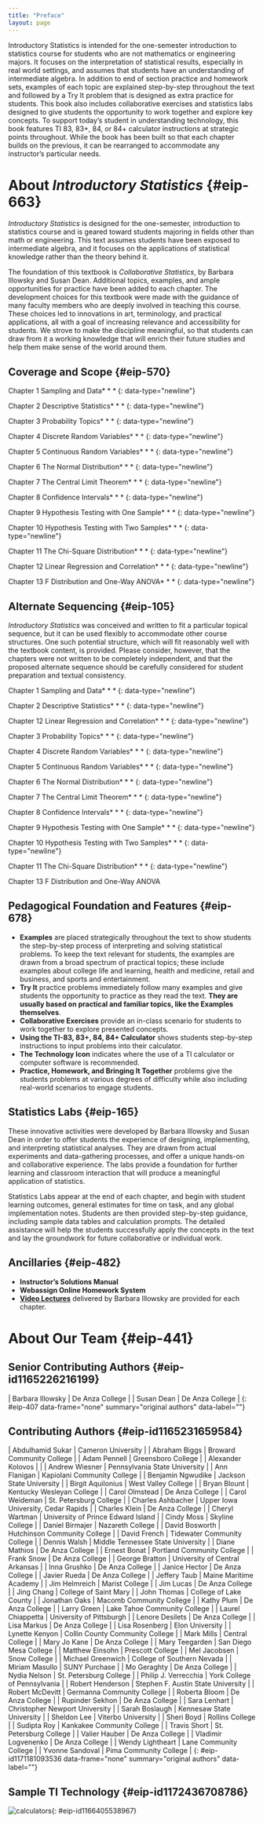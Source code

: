 ```yaml
---
title: "Preface"
layout: page
---
```



<div data-type="abstract">
Introductory Statistics is intended for the one-semester introduction to statistics course for students who are not mathematics or engineering majors. It focuses on the interpretation of statistical results, especially in real world settings, and assumes that students have an understanding of intermediate algebra. In addition to end of section practice and homework sets, examples of each topic are explained step-by-step throughout the text and followed by a Try It problem that is designed as extra practice for students. This book also includes collaborative exercises and statistics labs designed to give students the opportunity to work together and explore key concepts. To support today’s student in understanding technology, this book features TI 83, 83+, 84, or 84+ calculator instructions at strategic points throughout. While the book has been built so that each chapter builds on the previous, it can be rearranged to accommodate any instructor’s particular needs.
</div>

# About *Introductory Statistics*   {#eip-663}

*Introductory Statistics* is designed for the one-semester, introduction to statistics course and is geared toward students majoring in fields other than math or engineering. This text assumes students have been exposed to intermediate algebra, and it focuses on the applications of statistical knowledge rather than the theory behind it.

The foundation of this textbook is *Collaborative Statistics*, by Barbara Illowsky and Susan Dean. Additional topics, examples, and ample opportunities for practice have been added to each chapter. The development choices for this textbook were made with the guidance of many faculty members who are deeply involved in teaching this course. These choices led to innovations in art, terminology, and practical applications, all with a goal of increasing relevance and accessibility for students. We strove to make the discipline meaningful, so that students can draw from it a working knowledge that will enrich their future studies and help them make sense of the world around them.

## Coverage and Scope   {#eip-570}

Chapter 1 Sampling and Data* * *
{: data-type="newline"}

 Chapter 2 Descriptive Statistics* * *
{: data-type="newline"}

 Chapter 3 Probability Topics* * *
{: data-type="newline"}

 Chapter 4 Discrete Random Variables* * *
{: data-type="newline"}

 Chapter 5 Continuous Random Variables* * *
{: data-type="newline"}

 Chapter 6 The Normal Distribution* * *
{: data-type="newline"}

 Chapter 7 The Central Limit Theorem* * *
{: data-type="newline"}

 Chapter 8 Confidence Intervals* * *
{: data-type="newline"}

 Chapter 9 Hypothesis Testing with One Sample* * *
{: data-type="newline"}

 Chapter 10 Hypothesis Testing with Two Samples* * *
{: data-type="newline"}

 Chapter 11 The Chi-Square Distribution* * *
{: data-type="newline"}

 Chapter 12 Linear Regression and Correlation* * *
{: data-type="newline"}

 Chapter 13 F Distribution and One-Way ANOVA* * *
{: data-type="newline"}

## Alternate Sequencing    {#eip-105}

*Introductory Statistics* was conceived and written to fit a particular topical sequence, but it can be used flexibly to accommodate other course structures. One such potential structure, which will fit reasonably well with the textbook content, is provided. Please consider, however, that the chapters were not written to be completely independent, and that the proposed alternate sequence should be carefully considered for student preparation and textual consistency.

Chapter 1 Sampling and Data* * *
{: data-type="newline"}

 Chapter 2 Descriptive Statistics* * *
{: data-type="newline"}

 Chapter 12 Linear Regression and Correlation* * *
{: data-type="newline"}

 Chapter 3 Probability Topics* * *
{: data-type="newline"}

 Chapter 4 Discrete Random Variables* * *
{: data-type="newline"}

 Chapter 5 Continuous Random Variables* * *
{: data-type="newline"}

 Chapter 6 The Normal Distribution* * *
{: data-type="newline"}

 Chapter 7 The Central Limit Theorem* * *
{: data-type="newline"}

 Chapter 8 Confidence Intervals* * *
{: data-type="newline"}

 Chapter 9 Hypothesis Testing with One Sample* * *
{: data-type="newline"}

 Chapter 10 Hypothesis Testing with Two Samples* * *
{: data-type="newline"}

 Chapter 11 The Chi-Square Distribution* * *
{: data-type="newline"}

 Chapter 13 F Distribution and One-Way ANOVA

## Pedagogical Foundation and Features   {#eip-678}

* **Examples** are placed strategically throughout the text to show students the step-by-step process of interpreting and solving statistical problems. To keep the text relevant for students, the examples are drawn from a broad spectrum of practical topics; these include examples about college life and learning, health and medicine, retail and business, and sports and entertainment.
* **Try It** practice problems immediately follow many examples and give students the opportunity to practice as they read the text. **They are usually based on practical and familiar topics, like the Examples themselves**.
* **Collaborative Exercises** provide an in-class scenario for students to work together to explore presented concepts.
* **Using the TI-83, 83+, 84, 84+ Calculator** shows students step-by-step instructions to input problems into their calculator.
* **The Technology Icon** indicates where the use of a TI calculator or computer software is recommended.
* **Practice, Homework, and Bringing It Together** problems give the students problems at various degrees of difficulty while also including real-world scenarios to engage students.

## Statistics Labs   {#eip-165}

These innovative activities were developed by Barbara Illowsky and Susan Dean in order to offer students the experience of designing, implementing, and interpreting statistical analyses. They are drawn from actual experiments and data-gathering processes, and offer a unique hands-on and collaborative experience. The labs provide a foundation for further learning and classroom interaction that will produce a meaningful application of statistics.

Statistics Labs appear at the end of each chapter, and begin with student learning outcomes, general estimates for time on task, and any global implementation notes. Students are then provided step-by-step guidance, including sample data tables and calculation prompts. The detailed assistance will help the students successfully apply the concepts in the text and lay the groundwork for future collaborative or individual work.

## Ancillaries   {#eip-482}

* <strong>Instructor’s Solutions Manual </strong>
* **Webassign Online Homework System**
* **[Video Lectures][1]** delivered by Barbara Illowsky are provided for each chapter.

# About Our Team   {#eip-441}

## Senior Contributing Authors   {#eip-id1165226216199}

| Barbara Illowsky | De Anza College |
| Susan Dean | De Anza College |
{: #eip-407 data-frame="none" summary="original authors" data-label=""}

## Contributing Authors   {#eip-id1165231659584}

| Abdulhamid Sukar | Cameron University |
| Abraham Biggs | Broward Community College |
| Adam Pennell | Greensboro College |
| Alexander Kolovos |  |
| Andrew Wiesner | Pennsylvania State University |
| Ann Flanigan | Kapiolani Community College |
| Benjamin Ngwudike | Jackson State University |
| Birgit Aquilonius | West Valley College |
| Bryan Blount | Kentucky Wesleyan College |
| Carol Olmstead | De Anza College |
| Carol Weideman | St. Petersburg College |
| Charles Ashbacher | Upper Iowa University, Cedar Rapids |
| Charles Klein | De Anza College |
| Cheryl Wartman | University of Prince Edward Island |
| Cindy Moss | Skyline College |
| Daniel Birmajer | Nazareth College |
| David Bosworth | Hutchinson Community College |
| David French | Tidewater Community College |
| Dennis Walsh | Middle Tennessee State University |
| Diane Mathios | De Anza College |
| Ernest Bonat | Portland Community College |
| Frank Snow | De Anza College |
| George Bratton | University of Central Arkansas |
| Inna Grushko | De Anza College |
| Janice Hector | De Anza College |
| Javier Rueda | De Anza College |
| Jeffery Taub | Maine Maritime Academy |
| Jim Helmreich | Marist College |
| Jim Lucas | De Anza College |
| Jing Chang | College of Saint Mary |
| John Thomas | College of Lake County |
| Jonathan Oaks | Macomb Community College |
| Kathy Plum | De Anza College |
| Larry Green | Lake Tahoe Community College |
| Laurel Chiappetta | University of Pittsburgh |
| Lenore Desilets | De Anza College |
| Lisa Markus | De Anza College |
| Lisa Rosenberg | Elon University |
| Lynette Kenyon | Collin County Community College |
| Mark Mills | Central College |
| Mary Jo Kane | De Anza College |
| Mary Teegarden | San Diego Mesa College |
| Matthew Einsohn | Prescott College |
| Mel Jacobsen | Snow College |
| Michael Greenwich | College of Southern Nevada |
| Miriam Masullo | SUNY Purchase |
| Mo Geraghty | De Anza College |
| Nydia Nelson | St. Petersburg College |
| Philip J. Verrecchia | York College of Pennsylvania |
| Robert Henderson | Stephen F. Austin State University |
| Robert McDevitt | Germanna Community College |
| Roberta Bloom | De Anza College |
| Rupinder Sekhon | De Anza College |
| Sara Lenhart | Christopher Newport University |
| Sarah Boslaugh | Kennesaw State University |
| Sheldon Lee | Viterbo University |
| Sheri Boyd | Rollins College |
| Sudipta Roy | Kankakee Community College |
| Travis Short | St. Petersburg College |
| Valier Hauber | De Anza College |
| Vladimir Logvenenko | De Anza College |
| Wendy Lightheart | Lane Community College |
| Yvonne Sandoval | Pima Community College |
{: #eip-id1171181093536 data-frame="none" summary="original authors" data-label=""}

## Sample TI Technology   {#eip-id1172436708786}

![calculators](../resources/calculators.jpg "Disclaimer: The original calculator image(s) by Texas Instruments, Inc. are provided under CC-BY. Any subsequent modifications to the image(s) should be noted by the person making the modification.  (Credit: ETmarcom TexasInstruments)"){: #eip-id1166405538967}



[1]: http://cnx.org/content/m18746/latest/?collection=col10522/latest
